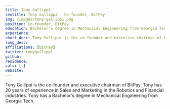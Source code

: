 ```yaml
---
title: Tony Gallippi
seotitle: Tony Gallippi - Co-founder, BitPay
img: /images/tony-gallippi.png
position: Co-founder, BitPay
education: Bachelor's degree in Mechanical Engineering from Georgia Tech
experience:
short_desc: Tony Gallippi is the co-founder and executive chairman of Bitpay.
long_desc:
affiliations: [BitPay]
twitter: tonygallippi
github:
residence:
cats: [ ]
website:
---
```

Tony Gallippi is the co-founder and executive chairman of BitPay. Tony has 20 years of experience in Sales and Marketing in the Robotics and Financial industries. Tony has a Bachelor's degree in Mechanical Engineering from Georgia Tech.
